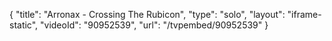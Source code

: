 {
    "title": "Arronax - Crossing The Rubicon",
    "type": "solo",
    "layout": "iframe-static",
    "videoId": "90952539",
    "url": "\/tvpembed\/90952539"
}